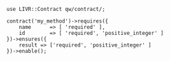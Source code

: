     use LIVR::Contract qw/contract/;
    
    contract('my_method')->requires({
        name      => [ 'required' ],
        id        => [ 'required', 'positive_integer' ]
    })->ensures({
        result => ['required', 'positive_integer' ]
    })->enable();

